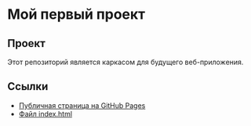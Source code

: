 # Мой первый проект

## Проект
Этот репозиторий является каркасом для будущего веб-приложения.

## Ссылки
- [Публичная страница на GitHub Pages](https://bombilaavtobusa.github.io/back-front-mirea/)
- [Файл index.html](https://bombilaavtobusa.github.io/back-front-mirea/src/index.html)
